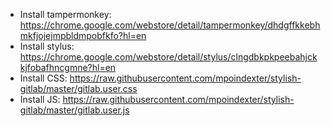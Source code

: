  - Install tampermonkey:  https://chrome.google.com/webstore/detail/tampermonkey/dhdgffkkebhmkfjojejmpbldmpobfkfo?hl=en
 - Install stylus: https://chrome.google.com/webstore/detail/stylus/clngdbkpkpeebahjckkjfobafhncgmne?hl=en
 - Install CSS: https://raw.githubusercontent.com/mpoindexter/stylish-gitlab/master/gitlab.user.css
 - Install JS: https://raw.githubusercontent.com/mpoindexter/stylish-gitlab/master/gitlab.user.js
